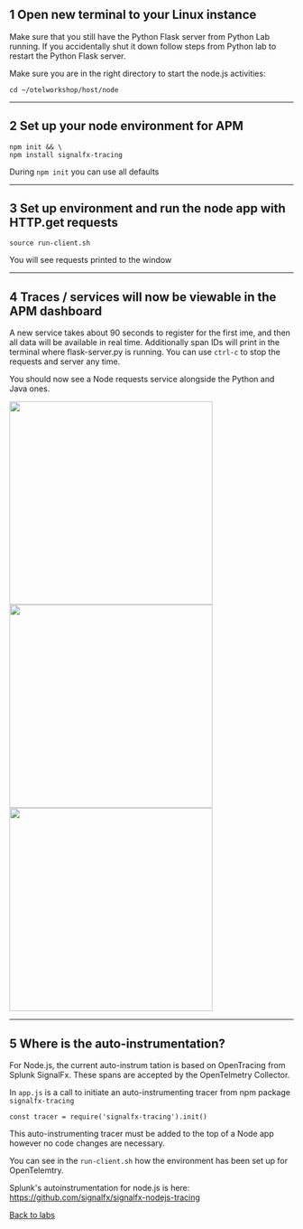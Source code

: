 ## 1 Open new terminal to your Linux instance

Make sure that you still have the Python Flask server from Python Lab running. If you accidentally shut it down follow steps from Python lab to restart the Python Flask server.

Make sure you are in the right directory to start the node.js activities:  

```
cd ~/otelworkshop/host/node
```
---
## 2 Set up your node environment for APM

```
npm init && \
npm install signalfx-tracing
```
During `npm init` you can use all defaults

---
## 3 Set up environment and run the node app with HTTP.get requests

```
source run-client.sh
```

You will see requests printed to the window

---
## 4 Traces / services will now be viewable in the APM dashboard

A new service takes about 90 seconds to register for the first
ime, and then all data will be available in real time.
Additionally span IDs will print in the terminal where flask-server.py is running.
You can use `ctrl-c` to stop the requests and server any time.

You should now see a Node requests service alongside the Python and Java ones.  

<img src="../../assets/14-node.png" width="360">  

<img src="../../assets/15-nodetraces.png" width="360">  

<img src="../../assets/16-nodespans.png" width="360">  

---
## 5 Where is the auto-instrumentation?

For Node.js, the current auto-instrum
tation is based on OpenTracing from Splunk SignalFx. These spans are accepted by the OpenTelmetry Collector.

In `app.js` is a call to initiate an auto-instrumenting tracer from npm package `signalfx-tracing`

`const tracer = require('signalfx-tracing').init()`

This auto-instrumenting tracer must be added to the top of a Node app however no code changes are necessary.  

You can see in the `run-client.sh` how the environment has been set up for OpenTelemtry.

Splunk's autoinstrumentation for node.js is here: https://github.com/signalfx/signalfx-nodejs-tracing

[Back to labs](index.md)
